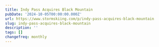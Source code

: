 ```yaml
---
title: Indy Pass Acquires Black Mountain
pubDate: '2024-10-05T00:00:00.000Z'
url: https://www.stormskiing.com/p/indy-pass-acquires-black-mountain
slug: indy-pass-acquires-black-mountain
description: ''
tags: []
changefreq: monthly
---
```


<!-- Add post content below -->
